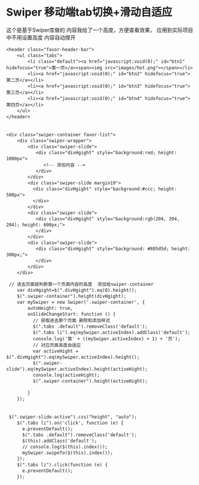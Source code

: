 # Swiper 移动端tab切换+滑动自适应
这个是基于Swiper库做的
内容我给了一个高度，方便查看效果， 应用到实际项目中不用设置高度 内容自动撑开

    <header class="favor-header-bar">
        <ul class="tabs">
            <li class="default"><a href="javascript:void(0);" id="btn1" hidefocus="true">第一页</a><span><img src="images/hot.png"></span></li>
            <li><a href="javascript:void(0);" id="btn2" hidefocus="true">第二页</a></li>
            <li><a href="javascript:void(0);" id="btn3" hidefocus="true">第三页</a></li>
            <li><a href="javascript:void(0);" id="btn4" hidefocus="true">第四页</a></li>
        </ul>
    </header>
    
    
    <div class="swiper-container favor-list">
        <div class="swiper-wrapper">
            <div class="swiper-slide">
               <div class="divHgight" style="background:red; height: 1000px">
                  <!-- 添加内容 -->
               </div>
            </div>
            <div class="swiper-slide margin19">
              <div class="divHgight" style="background:#ccc; height: 500px">
              </div>
            </div>
            <div class="swiper-slide">
               <div class="divHgight" style="background:rgb(204, 204, 204); height: 600px;">
               </div>                                
            </div>
            <div class="swiper-slide">
               <div class="divHgight" style="background: #805d5d; height: 300px;">
               </div>
            </div>
        </div>
   </div>





	 // 进去页面就判断第一个页面内容的高度  添加给swiper-container
        var divHgight=$(".divHgight").eq(0).height();
        $(".swiper-container").height(divHgight);
        var mySwiper = new Swiper('.swiper-container', {
            autoHeight: true,
            onSlideChangeStart: function () {
              // 获取进去那个页面 删除和添加样式
              $(".tabs .default").removeClass('default');
              $(".tabs li").eq(mySwiper.activeIndex).addClass('default');
              console.log('第' + ((mySwiper.activeIndex) + 1) + '页');
              // 对应页面高度自适应  
              var activeHight = $(".divHgight").eq(mySwiper.activeIndex).height();
              $(".swiper-slide").eq(mySwiper.activeIndex).height(activeHight);
              console.log(activeHight);
              $(".swiper-container").height(activeHight);
              
            }
        });
	
	
	 $(".swiper-slide-active").css("height", "auto");
        $(".tabs li").on('click', function (e) {
          e.preventDefault();
          $(".tabs .default").removeClass('default');
          $(this).addClass('default');
          // console.log($(this).index());
          mySwiper.swipeTo($(this).index());
        });
        $(".tabs li").click(function (e) {
          e.preventDefault();
        });

